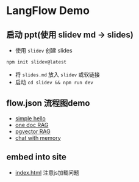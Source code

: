 # LangFlow Demo

## 启动 ppt(使用 slidev md -> slides)

- 使用 `slidev` 创建 slides

```sh
npm init slidev@latest
```

- 将 `slides.md` 放入 `slidev` 或软链接
- 启动 `cd slidev && npm run dev`

## flow.json 流程图demo

- [simple hello](flow_export/simple%20hello.json)
- [one doc RAG](flow_export/one%20doc%20RAG.json)
- [pgvector RAG](flow_export/pgvector%20RAG.json)
- [chat with memory](flow_export/chat%20with%20memory.json)

## embed into site

- [index.html](index.html) 注意js加载问题
